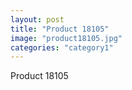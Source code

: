 ```yaml
---
layout: post
title: "Product 18105"
image: "product18105.jpg"
categories: "category1"
---
```

Product 18105
